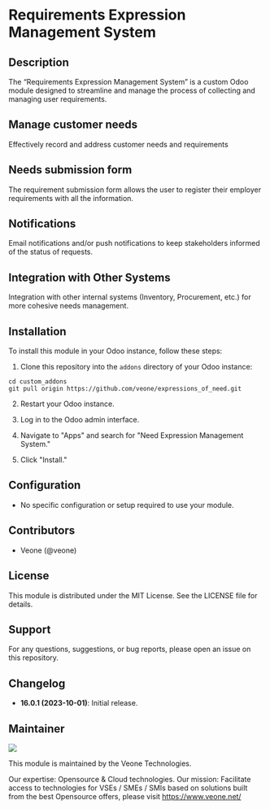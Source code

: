 # Requirements Expression Management System

## Description
The “Requirements Expression Management System” is a custom Odoo module designed to streamline and manage the process of collecting and managing user requirements.

## Manage customer needs
Effectively record and address customer needs and requirements

## Needs submission form
The requirement submission form allows the user to register their employer requirements with all the information.

## Notifications
Email notifications and/or push notifications to keep stakeholders informed of the status of requests.

## Integration with Other Systems
Integration with other internal systems (Inventory, Procurement, etc.) for more cohesive needs management.

## Installation
To install this module in your Odoo instance, follow these steps:

1. Clone this repository into the `addons` directory of your Odoo instance:
```
cd custom_addons
git pull origin https://github.com/veone/expressions_of_need.git

```

2. Restart your Odoo instance.

3. Log in to the Odoo admin interface.

4. Navigate to "Apps" and search for "Need Expression Management System."

5. Click "Install."

## Configuration
- No specific configuration or setup required to use your module.

## Contributors
- Veone (@veone)
## License
This module is distributed under the MIT License. See the LICENSE file for details.
## Support
For any questions, suggestions, or bug reports, please open an issue on this repository.

## Changelog
- **16.0.1 (2023-10-01)**: Initial release.

 Maintainer
----------
<img src="https://www.veone.net/wp-content/uploads/2019/01/logo_accueil.png"/>

This module is maintained by the Veone Technologies.

Our expertise: Opensource & Cloud technologies. Our mission: Facilitate access to technologies for VSEs / SMEs / SMIs based on solutions built from the best Opensource offers, please visit https://www.veone.net/
